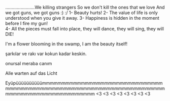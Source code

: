 .......................We killing strangers
So we don't kill the ones that we love
     And we got guns, we got guns
:)
:/
1- Beauty hurts!
2- The value of life is only understood when you give it away.
3- Happiness is hidden in the moment before I fire my gun!               
4- All the pieces must fall into place, they will dance, they will sing, they will DIE! 
                    
I'm a flower blooming in the swamp, I am the beauty itself!

şarkılar ve rakı var kokun kadar keskin.

onursal meraba canım

Alle warten auf das Licht 

Eyüpüüüüüüüüüümmmmmmmmmmmmmmmmmmmmmmmmmmmmmmmmmmmmmmmmmmmmmmmmmmmmmmmmmmmmmmmmmmmmmmmmmmmmmmmmmmmmmmmmmmmmmmm
<3 <3 <3 <3 <3 <3 <3 <3
